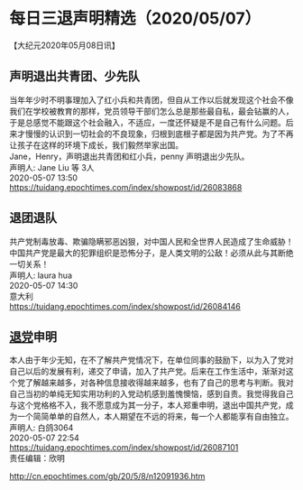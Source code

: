 # 每日三退声明精选（2020/05/07）
  
  
【大纪元2020年05月08日讯】  
## 声明退出共青团、少先队  
当年年少时不明事理加入了红小兵和共青团，但自从工作以后就发现这个社会不像我们在学校被教育的那样，党员领导干部们怎么总是那些最自私，最会钻赢的人，于是总感觉不能跟这个社会融入，不适应，一度还怀疑是不是自己有什么问题。后来才慢慢的认识到一切社会的不良现象，归根到底根子都是因为共产党。为了不再让孩子在这样的环境下成长，我们毅然举家出国。  
Jane，Henry，声明退出共青团和红小兵，penny 声明退出少先队。  
声明人: Jane Liu 等 3人  
2020-05-07 13:50  
https://tuidang.epochtimes.com/index/showpost/id/26083868  
## 退团退队  
共产党制毒放毒、欺骗隐瞒邪恶凶狠，对中国人民和全世界人民造成了生命威胁！中国共产党是最大的犯罪组织是恐怖分子，是人类文明的公敌！必须从此与其断绝一切关系！  
声明人: laura hua  
2020-05-07 14:30  
意大利  
https://tuidang.epochtimes.com/index/showpost/id/26084146  
## <a href="http://cn.epochtimes.com/gb/tag/%E9%80%80%E5%85%9A.html">退党</a>申明  
本人由于年少无知，在不了解共产党情况下，在单位同事的鼓励下，以为入了党对自己以后的发展有利，递交了申请，加入了共产党。后来在工作生活中，渐渐对这个党了解越来越多，对各种信息接收得越来越多，也有了自己的思考与判断。我对自己当初的单纯无知实用功利的入党动机感到羞愧懊恼，感到自责。我觉得我自己与这个党格格不入，我不愿意成为其一分子，本人郑重申明，退出中国共产党，成为一个简简单单的自然人，本人期望在不远的将来，每一个人都能享有自由独立。  
声明人: 白鸽3064  
2020-05-07 22:54  
https://tuidang.epochtimes.com/index/showpost/id/26087101  
责任编辑：欣明  
  
  
  
http://cn.epochtimes.com/gb/20/5/8/n12091936.htm
